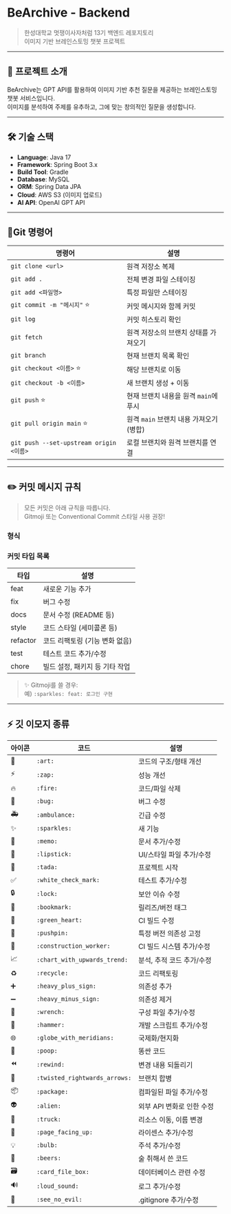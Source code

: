 # BeArchive - Backend

> 한성대학교 멋쟁이사자처럼 13기 백엔드 레포지토리  
> 이미지 기반 브레인스토밍 챗봇 프로젝트

---

## 📌 프로젝트 소개

BeArchive는 GPT API를 활용하여 이미지 기반 추천 질문을 제공하는 브레인스토밍 챗봇 서비스입니다.  
이미지를 분석하여 주제를 유추하고, 그에 맞는 창의적인 질문을 생성합니다.

---

## 🛠 기술 스택

- **Language**: Java 17  
- **Framework**: Spring Boot 3.x  
- **Build Tool**: Gradle  
- **Database**: MySQL  
- **ORM**: Spring Data JPA  
- **Cloud**: AWS S3 (이미지 업로드)  
- **AI API**: OpenAI GPT API  

---

## 🚩Git 명령어

| 명령어                      | 설명                                    |
| --------------------------- | --------------------------------------- |
| `git clone <url>`           | 원격 저장소 복제                        |
| `git add .`                 | 전체 변경 파일 스테이징                 |
| `git add <파일명>`          | 특정 파일만 스테이징                    |
| `git commit -m "메시지"` ⭐ | 커밋 메시지와 함께 커밋                 |
| `git log`                   | 커밋 히스토리 확인                      |
| `git fetch`                 | 원격 저장소의 브랜치 상태를 가져오기     |
| `git branch`                | 현재 브랜치 목록 확인                   |
| `git checkout <이름>` ⭐    | 해당 브랜치로 이동                      |
| `git checkout -b <이름>`    | 새 브랜치 생성 + 이동                   |
| `git push` ⭐               | 현재 브랜치 내용을 원격 `main`에 푸시   |
| `git pull origin main` ⭐   | 원격 `main` 브랜치 내용 가져오기 (병합) |
| `git push --set-upstream origin <이름>` | 로컬 브랜치와 원격 브랜치를 연결|

---

## ✏️ 커밋 메시지 규칙

> 모든 커밋은 아래 규칙을 따릅니다.  
> Gitmoji 또는 Conventional Commit 스타일 사용 권장!

### 형식

### 커밋 타입 목록

| 타입     | 설명                          |
|----------|-------------------------------|
| feat     | 새로운 기능 추가              |
| fix      | 버그 수정                     |
| docs     | 문서 수정 (README 등)         |
| style    | 코드 스타일 (세미콜론 등)     |
| refactor | 코드 리팩토링 (기능 변화 없음) |
| test     | 테스트 코드 추가/수정         |
| chore    | 빌드 설정, 패키지 등 기타 작업 |

> ✨ Gitmoji를 쓸 경우:  
> 예) `:sparkles: feat: 로그인 구현`

---
## ⚡️ 깃 이모지 종류
| 아이콘 | 코드                      | 설명                  |
|-----|------------------------------|----------------------|
| 🎨 | `:art:`	                     | 코드의 구조/형태 개선 |
| ⚡️ | `:zap:`                       | 성능 개선 |
| 🔥 | `:fire:`                      | 코드/파일 삭제 |
| 🐛 | `:bug:`                       | 버그 수정 |
| 🚑 | `:ambulance:`                 | 긴급 수정 |
| ✨ | `:sparkles:`                  | 새 기능 |
| 📝 | `:memo:`                      | 문서 추가/수정 |
| 💄 | `:lipstick:`                  | UI/스타일 파일 추가/수정 |
| 🎉 | `:tada:`                      | 프로젝트 시작 |
| ✅ | `:white_check_mark:`          | 테스트 추가/수정 |
| 🔒 | `:lock:`                      | 보안 이슈 수정 |
| 🔖 | `:bookmark:`                  | 릴리즈/버전 태그 |
| 💚 | `:green_heart:`               | CI 빌드 수정 |
| 📌 | `:pushpin:`                   | 특정 버전 의존성 고정 |
| 👷 | `:construction_worker:`       | CI 빌드 시스템 추가/수정 |
| 📈 | `:chart_with_upwards_trend:`  | 분석, 추적 코드 추가/수정 |
| ♻️ | `:recycle:`                   | 코드 리팩토링 |
| ➕ | `:heavy_plus_sign:`           | 의존성 추가 |
| ➖ | `:heavy_minus_sign:`          | 의존성 제거 |
| 🔧 | `:wrench:`                    | 구성 파일 추가/수정 |
| 🔨 | `:hammer:`                    | 개발 스크립트 추가/수정 |
| 🌐 | `:globe_with_meridians:`      | 국제화/현지화 |
| 💩 | `:poop:`                      | 똥싼 코드 |
| ⏪ | `:rewind:`                    | 변경 내용 되돌리기 |
| 🔀 | `:twisted_rightwards_arrows:` | 브랜치 합병 |
| 📦 | `:package:`                   | 컴파일된 파일 추가/수정 |
| 👽 | `:alien:`                     | 외부 API 변화로 인한 수정 |
| 🚚 | `:truck:`                     | 리소스 이동, 이름 변경 |
| 📄 | `:page_facing_up:`            | 라이센스 추가/수정 |
| 💡 | `:bulb:`                      | 주석 추가/수정 |
| 🍻 | `:beers:`                     | 술 취해서 쓴 코드 |
| 🗃 | `:card_file_box:`              | 데이터베이스 관련 수정 |
| 🔊 | `:loud_sound:`                | 로그 추가/수정 |
| 🙈 | `:see_no_evil:`               | .gitignore 추가/수정 |

